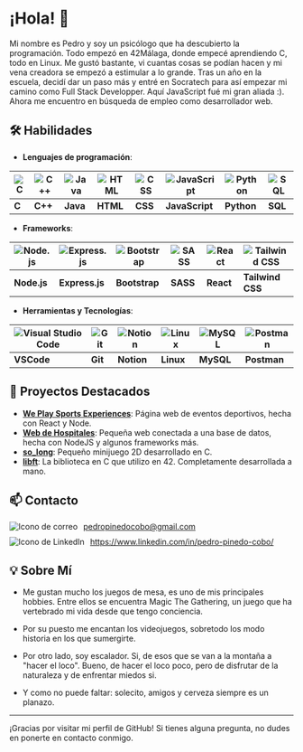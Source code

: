 # ¡Hola! 👋

Mi nombre es Pedro y soy un psicólogo que ha descubierto la programación. Todo empezó en 42Málaga, donde empecé aprendiendo C, todo en Linux. Me gustó bastante, vi cuantas cosas se podían hacen y mi vena creadora se empezó a estimular a lo grande. Tras un año en la escuela, decidí dar un paso más y entré en Socratech para así empezar mi camino como Full Stack Developper. Aquí JavaScript fué mi gran aliada :). Ahora me encuentro en búsqueda de empleo como desarrollador web. 

## 🛠 Habilidades

- **Lenguajes de programación**:

| ![C](https://skillicons.dev/icons?i=c) | ![C++](https://skillicons.dev/icons?i=cpp) | ![Java](https://skillicons.dev/icons?i=java) | ![HTML](https://skillicons.dev/icons?i=html) | ![CSS](https://skillicons.dev/icons?i=css) | ![JavaScript](https://skillicons.dev/icons?i=javascript) | ![Python](https://skillicons.dev/icons?i=python) | ![SQL](https://skillicons.dev/icons?i=mysql) |
|---------------------------------------|--------------------------------------------|---------------------------------------------|---------------------------------------------|-------------------------------------------|---------------------------------------------------------|-------------------------------------------------|--------------------------------------------|
| **C**                                 | **C++**                                    | **Java**                                    | **HTML**                                    | **CSS**                                   | **JavaScript**                                          | **Python**                                      | **SQL**                                   |

- **Frameworks**:

| ![Node.js](https://skillicons.dev/icons?i=nodejs) | ![Express.js](https://skillicons.dev/icons?i=express) | ![Bootstrap](https://skillicons.dev/icons?i=bootstrap) | ![SASS](https://skillicons.dev/icons?i=sass) | ![React](https://skillicons.dev/icons?i=react) | ![Tailwind CSS](https://skillicons.dev/icons?i=tailwind) |
| ------------------------------------------------- | ----------------------------------------------------- | ----------------------------------------------------- | ------------------------------------------- | --------------------------------------------- | ------------------------------------------------------- |
| **Node.js**                                       | **Express.js**                                        | **Bootstrap**                                         | **SASS**                                    | **React**                                     | **Tailwind CSS**                                        |

- **Herramientas y Tecnologías**:


| ![Visual Studio Code](https://skillicons.dev/icons?i=vscode) | ![Git](https://skillicons.dev/icons?i=git) | ![Notion](https://skillicons.dev/icons?i=notion) | ![Linux](https://skillicons.dev/icons?i=linux) | ![MySQL](https://skillicons.dev/icons?i=mysql) | ![Postman](https://skillicons.dev/icons?i=postman) |
| ------------------------------------------------------------ | ----------------------------------------- | ---------------------------------------------- | ------------------------------------------ | --------------------------------------------- | ----------------------------------------------- |
| **VSCode**                                                   | **Git**                                   | **Notion**                                    | **Linux**                                   | **MySQL**                                    | **Postman**                                    |


## 🚀 Proyectos Destacados

- **[We Play Sports Experiences](https://github.com/pepinedo/We-Play)**: Página web de eventos deportivos, hecha con React y Node.
- **[Web de Hospitales](https://github.com/pepinedo/Proyecto-mitad-de-bootcamp-Socratech)**: Pequeña web conectada a una base de datos, hecha con NodeJS y algunos frameworks más.
- **[so_long](https://github.com/pepinedo/so_long)**: Pequeño minijuego 2D desarrollado en C.
- **[libft](https://github.com/pepinedo/Libft)**: La biblioteca en C que utilizo en 42. Completamente desarrollada a mano.

## 📫 Contacto

<div style="display: flex; align-items: center; margin-bottom: 10px;">
    <img src="https://skillicons.dev/icons?i=gmail" alt="Icono de correo" style="margin-right: 10px;">
    <a href="mailto:pedropinedocobo@gmail.com" target="_blank">pedropinedocobo@gmail.com</a>
</div>

<div style="display: flex; align-items: center;">
    <img src="https://skillicons.dev/icons?i=linkedin" alt="Icono de LinkedIn" style="margin-right: 10px;">
    <a href="https://www.linkedin.com/in/pedro-pinedo-cobo/" target="_blank">https://www.linkedin.com/in/pedro-pinedo-cobo/</a>
</div>


## 💡 Sobre Mí

- Me gustan mucho los juegos de mesa, es uno de mis principales hobbies. Entre ellos se encuentra Magic The Gathering, un juego que ha vertebrado mi vida desde que tengo conciencia.

- Por su puesto me encantan los videojuegos, sobretodo los modo historia en los que sumergirte.

- Por otro lado, soy escalador. Si, de esos que se van a la montaña a "hacer el loco". Bueno, de hacer el loco poco, pero de disfrutar de la naturaleza y de enfrentar miedos si.

- Y como no puede faltar: solecito, amigos y cerveza siempre es un planazo.


---

¡Gracias por visitar mi perfil de GitHub! Si tienes alguna pregunta, no dudes en ponerte en contacto conmigo.
